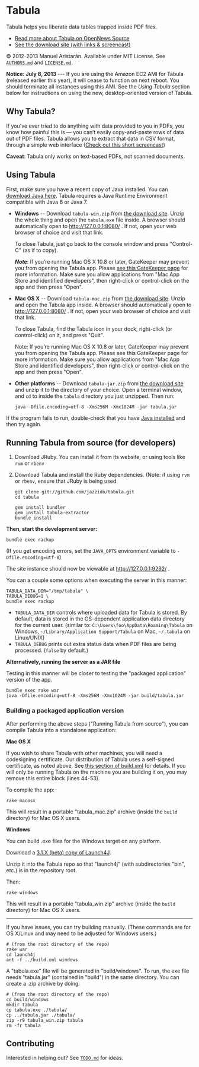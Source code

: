 # Tabula

Tabula helps you liberate data tables trapped inside PDF files.

* [Read more about Tabula on OpenNews Source](http://source.mozillaopennews.org/en-US/articles/introducing-tabula/)
* [See the download site (with links & screencast)](http://tabula.nerdpower.org/)

© 2012-2013 Manuel Aristarán. Available under MIT License. See
[`AUTHORS.md`](AUTHORS.md) and [`LICENSE.md`](LICENSE.md).

**Notice: July 8, 2013** --- If you are using the Amazon EC2 AMI for Tabula (released
earlier this year), it will cease to function on next reboot. You should terminate
all instances using this AMI. See the *Using Tabula* section below for instructions
on using the new, desktop-oriented version of Tabula.

## Why Tabula?

If you’ve ever tried to do anything with data provided to you in PDFs, you
know how painful this is — you can’t easily copy-and-paste rows of data out
of PDF files. Tabula allows you to extract that data in CSV format, through
a simple web interface ([Check out this short screencast](https://erika.makes.org/popcorn/16ll))

**Caveat**: Tabula only works on text-based PDFs, not scanned documents.

## Using Tabula

First, make sure you have a recent copy of Java installed. You can
[download Java here][jre_download]. Tabula requires
a Java Runtime Environment compatible with Java 6 or Java 7.

* **Windows** -- Download `tabula-win.zip` from [the download site][tabula_dl]. Unzip the whole thing
  and open the `tabula.exe` file inside. A browser should automatically open
  to http://127.0.0.1:8080/ . If not, open your web browser of choice and
  visit that link.

  To close Tabula, just go back to the console window and press "Control-C"
  (as if to copy).
  
  ***Note***: If you’re running Mac OS X 10.8 or later, GateKeeper may prevent you from opening
  the Tabula app. Please [see this GateKeeper page][gatekeeper] for more information. Make sure
  you allow applications from "Mac App Store and identified developers", then right-click or
  control-click on the app and then press "Open".

[gatekeeper]: http://support.apple.com/kb/HT5290

* **Mac OS X** -- Download `tabula-mac.zip` from [the download site][tabula_dl]. Unzip and open
  the Tabula app inside. A browser should automatically open
  to http://127.0.0.1:8080/ . If not, open your web browser of choice and
  visit that link.

  To close Tabula, find the Tabula icon in your dock, right-click (or
  control-click) on it, and press "Quit".
  
  Note: If you’re running Mac OS X 10.8 or later, GateKeeper may prevent you from opening the Tabula app. Please see this GateKeeper page for more information. Make sure you allow applications from "Mac App Store and identified developers", then right-click or control-click on the app and then press "Open".

* **Other platforms** -- Download `tabula-jar.zip` from [the download site][tabula_dl] and unzip it
  to the directory of your choice. Open a terminal window, and `cd` to inside
  the `tabula` directory you just unzipped. Then run:

  `java -Dfile.encoding=utf-8 -Xms256M -Xmx1024M -jar tabula.jar`

If the program fails to run, double-check that you have [Java installed][jre_download]
and then try again.

[jre_download]: https://www.java.com/download/
[tabula_dl]: http://jazzido.github.io/tabula/

## Running Tabula from source (for developers)

1. Download JRuby. You can install it from its website, or using tools like
   `rvm` or `rbenv`

2. Download Tabula and install the Ruby dependencies. (Note: if using `rvm` or
   `rbenv`, ensure that JRuby is being used.

    ~~~
    git clone git://github.com/jazzido/tabula.git
    cd tabula

    gem install bundler
    gem install tabula-extractor
    bundle install
    ~~~

**Then, start the development server:**

    bundle exec rackup
    
(If you get encoding errors, set the `JAVA_OPTS` environment variable to `-Dfile.encoding=utf-8`)

The site instance should now be viewable at http://127.0.0.1:9292/ .

You can a couple some options when executing the server in this manner:

    TABULA_DATA_DIR="/tmp/tabula" \
    TABULA_DEBUG=1 \
    bundle exec rackup

* `TABULA_DATA_DIR` controls where uploaded data for Tabula is stored. By default,
  data is stored in the OS-dependent application data directory for the current
  user. (similar to: `C:\Users\foo\AppData\Roaming\Tabula` on Windows,
  `~/Library/Application Support/Tabula` on Mac, `~/.tabula` on Linux/UNIX)
* `TABULA_DEBUG` prints out extra status data when PDF files are being processed.
   (`false` by default.)

**Alternatively, running the server as a JAR file**

Testing in this manner will be closer to testing the "packaged application"
version of the app.

    bundle exec rake war
    java -Dfile.encoding=utf-8 -Xms256M -Xmx1024M -jar build/tabula.jar

### Building a packaged application version

After performing the above steps ("Running Tabula from source"), you can compile
Tabula into a standalone application:

**Mac OS X**

If you wish to share Tabula with other machines, you will need a codesigning certificate.
Our distribution of Tabula uses a self-signed certificate, as noted above. See
[this section of build.xml][buildxml_cert] for details. If you will only be running Tabula
on the machine you are building it on, you may remove this entire <exec> block (lines 44-53).

To compile the app:

    rake macosx

This will result in a portable "tabula_mac.zip" archive (inside the `build` directory)
for Mac OS X users.

[buildxml_cert]: https://github.com/jazzido/tabula/blob/master/build.xml#L44-53

**Windows**

You can build .exe files for the Windows target on any platform.

Download a [3.1.X (beta) copy of Launch4J][launch4j].

Unzip it into the Tabula repo so that "launch4j" (with subdirectories "bin", etc.)
is in the repository root.


Then:

    rake windows

This will result in a portable "tabula_win.zip" archive (inside the `build` directory)
for Mac OS X users.

---

If you have issues, you can try building manually. (These commands are for
OS X/Linux and may need to be adjusted for Windows users.)

    # (from the root directory of the repo)
    rake war
    cd launch4j
    ant -f ../build.xml windows

A "tabula.exe" file will be generated in "build/windows". To run, the exe file
needs "tabula.jar" (contained in "build") in the same directory. You can create a
.zip archive by doing:

    # (from the root directory of the repo)
    cd build/windows
    mkdir tabula
    cp tabula.exe ./tabula/
    cp ../tabula.jar ./tabula/
    zip -r9 tabula_win.zip tabula
    rm -fr tabula

[launch4j]: http://sourceforge.net/projects/launch4j/files/launch4j-3/3.1.0-beta1/

## Contributing

Interested in helping out? See [`TODO.md`](TODO.md) for ideas.
